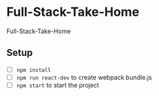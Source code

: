 # Full-Stack-Take-Home
Full-Stack-Take-Home

## Setup
- [ ] `npm install`
- [ ] `npm run react-dev` to create webpack bundle.js
- [ ] `npm start` to start the project
